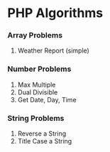 # PHP Algorithms

### Array Problems
1. Weather Report (simple)

### Number Problems
1. Max Multiple
2. Dual Divisible
3. Get Date, Day, Time

### String Problems
1. Reverse a String
2. Title Case a String